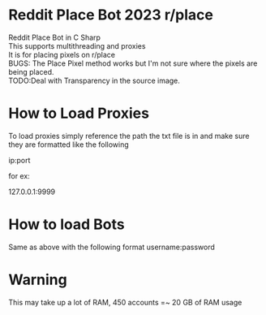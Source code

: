 
# Reddit Place Bot 2023 r/place

 Reddit Place Bot in C Sharp <br />
 This supports multithreading and proxies  <br />
 It is for placing pixels on r/place  <br />
BUGS: The Place Pixel method works but I'm not sure where the pixels are being placed.<br />
TODO:Deal with Transparency in the source image.

# How to Load Proxies

To load proxies simply reference the path the txt file is in and make sure they are formatted like the following

ip:port 

for ex:

127.0.0.1:9999

# How to load Bots

Same as above with the following format username:password

# Warning
This may take up a lot of RAM, 450 accounts =~ 20 GB of RAM usage
